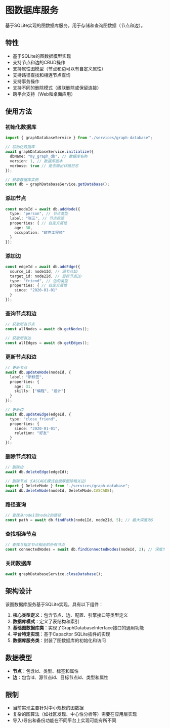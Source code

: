 # 图数据库服务

基于SQLite实现的图数据库服务，用于存储和查询图数据（节点和边）。

## 特性

- 基于SQLite的图数据模型实现
- 支持节点和边的CRUD操作
- 支持属性图模型（节点和边可以有自定义属性）
- 支持路径查找和相连节点查询
- 支持事务操作
- 支持不同的删除模式（级联删除或保留连接）
- 跨平台支持（Web和桌面应用）

## 使用方法

### 初始化数据库

```typescript
import { graphDatabaseService } from "./services/graph-database";

// 初始化数据库
await graphDatabaseService.initialize({
  dbName: "my_graph_db", // 数据库名称
  version: 1, // 数据库版本
  verbose: true // 是否输出详细日志
});

// 获取数据库实例
const db = graphDatabaseService.getDatabase();
```

### 添加节点

```typescript
const nodeId = await db.addNode({
  type: "person", // 节点类型
  label: "张三", // 节点标签
  properties: { // 自定义属性
    age: 30,
    occupation: "软件工程师"
  }
});
```

### 添加边

```typescript
const edgeId = await db.addEdge({
  source_id: node1Id, // 源节点ID
  target_id: node2Id, // 目标节点ID
  type: "friend", // 边的类型
  properties: { // 自定义属性
    since: "2020-01-01"
  }
});
```

### 查询节点和边

```typescript
// 获取所有节点
const allNodes = await db.getNodes();

// 获取所有边
const allEdges = await db.getEdges();
```

### 更新节点和边

```typescript
// 更新节点
await db.updateNode(nodeId, {
  label: "新标签",
  properties: {
    age: 31,
    skills: ["编程", "设计"]
  }
});

// 更新边
await db.updateEdge(edgeId, {
  type: "close_friend",
  properties: {
    since: "2020-01-01",
    relation: "好友"
  }
});
```

### 删除节点和边

```typescript
// 删除边
await db.deleteEdge(edgeId);

// 删除节点（CASCADE模式会级联删除相关边）
import { DeleteMode } from "./services/graph-database";
await db.deleteNode(nodeId, DeleteMode.CASCADE);
```

### 路径查询

```typescript
// 查找从node1到node2的路径
const path = await db.findPath(node1Id, node2Id, 5); // 最大深度为5
```

### 查找相连节点

```typescript
// 查找与指定节点相连的所有节点
const connectedNodes = await db.findConnectedNodes(nodeId, 2); // 深度为2
```

### 关闭数据库

```typescript
await graphDatabaseService.closeDatabase();
```

## 架构设计

该图数据库服务基于SQLite实现，具有以下组件：

1. **核心类型定义**：包含节点、边、配置、引擎接口等类型定义
2. **数据库模式**：定义了表结构和索引
3. **基础图数据库类**：实现了GraphDatabaseInterface接口的通用功能
4. **平台特定实现**：基于Capacitor SQLite插件的实现
5. **数据库服务类**：封装了图数据库的初始化和访问

## 数据模型

- **节点**：包含id、类型、标签和属性
- **边**：包含id、源节点id、目标节点id、类型和属性

## 限制

- 当前实现主要针对中小规模的图数据
- 复杂的图算法（如社区发现、中心性分析等）需要在应用层实现
- 导入/导出和备份功能在不同平台上实现可能有所不同 